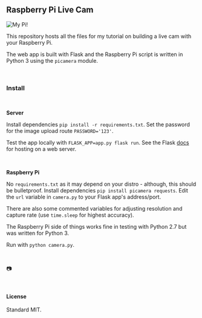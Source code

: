 ## Raspberry Pi Live Cam

![My Pi!](https://github.com/healeycodes/Raspberry-Pi-Live-Cam/blob/master/my-pi-320.png)

This repository hosts all the files for my tutorial on building a live cam with your Raspberry Pi.

The web app is built with Flask and the Raspberry Pi script is written in Python 3 using the `picamera` module.

<br>

### Install

<br>

**Server**

Install dependencies `pip install -r requirements.txt`. Set the password for the image upload route `PASSWORD='123'`.

Test the app locally with `FLASK_APP=app.py flask run`. See the Flask [docs](http://flask.pocoo.org/) for hosting on a web server.

<br>

**Raspberry Pi**

No `requirements.txt` as it may depend on your distro - although, this should be bulletproof. Install dependencies `pip install picamera requests`. Edit the `url` variable in `camera.py` to your Flask app's address/port.

There are also some commented variables for adjusting resolution and capture rate (use `time.sleep` for highest accuracy).

The Raspberry Pi side of things works fine in testing with Python 2.7 but was written for Python 3.

Run with `python camera.py`. 

<br>

📷

<br>

#### License

Standard MIT.
